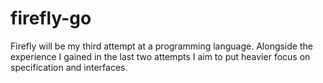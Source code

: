 # firefly-go

Firefly will be my third attempt at a programming language. Alongside the experience I gained in the last two attempts I aim to put heavier focus on specification and interfaces.
